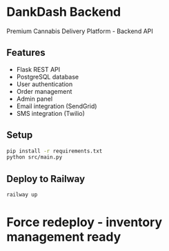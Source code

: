 # DankDash Backend

Premium Cannabis Delivery Platform - Backend API

## Features
- Flask REST API
- PostgreSQL database
- User authentication
- Order management
- Admin panel
- Email integration (SendGrid)
- SMS integration (Twilio)

## Setup
```bash
pip install -r requirements.txt
python src/main.py
```

## Deploy to Railway
```bash
railway up
```
# Force redeploy - inventory management ready

